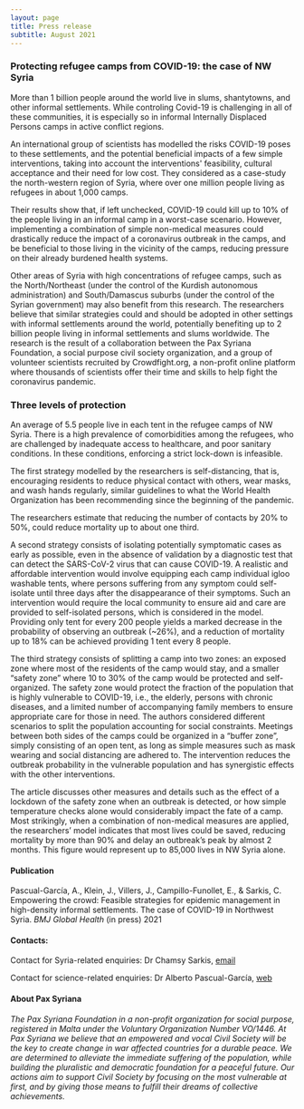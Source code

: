 ```yaml
---
layout: page
title: Press release
subtitle: August 2021
---
```



### Protecting refugee camps from COVID-19: the case of NW Syria


More than 1 billion people around the world live in slums, shantytowns, and other informal settlements. While controling Covid-19 is challenging in all of these communities, it is especially so in informal Internally Displaced Persons camps in active conflict regions.

An international group of scientists has modelled the risks COVID-19 poses to these settlements, and the potential beneficial impacts of a few simple interventions, taking into account the interventions' feasibility, cultural acceptance and their need for low cost. They considered as a case-study the north-western region of Syria, where over one million people living as refugees in about 1,000 camps. 
 
Their results show that, if left unchecked, COVID-19 could kill up to 10% of the people living in an informal camp in a worst-case scenario. However, implementing a combination of simple non-medical measures could drastically reduce the impact of a coronavirus outbreak in the camps, and be beneficial to those living in the vicinity of the camps, reducing pressure on their already burdened health systems.

Other areas of Syria with high concentrations of refugee camps, such as the North/Northeast (under the control of the Kurdish autonomous administration) and South/Damascus suburbs (under the control of the Syrian government) may also benefit from this research. The researchers believe that similar strategies could and should be adopted in other settings with informal settlements around the world, potentially benefiting up to 2 billion people living in informal settlements and slums worldwide.
The research is the result of a collaboration between the Pax Syriana Foundation, a social purpose civil society organization, and a group of volunteer scientists recruited by Crowdfight.org, a non-profit online platform where thousands of scientists offer their time and skills to help fight the coronavirus pandemic.

### Three levels of protection

An average of 5.5 people live in each tent in the refugee camps of NW Syria. There is a high prevalence of comorbidities among the refugees, who are challenged by inadequate access to healthcare, and poor sanitary conditions. In these conditions, enforcing a strict lock-down is infeasible. 

The first strategy modelled by the researchers is self-distancing, that is, encouraging residents to reduce physical contact with others, wear masks, and wash hands regularly, similar guidelines to what the World Health Organization has been recommending since the beginning of the pandemic. 

The researchers estimate that reducing the number of contacts by 20% to 50%, could reduce mortality up to about one third.

A second strategy consists of isolating potentially symptomatic cases as early as possible, even in the absence of validation by a diagnostic test that can detect the SARS-CoV-2 virus that can cause COVID-19. A realistic and affordable intervention would involve equipping each camp individual igloo washable tents, where persons suffering from any symptom could self-isolate until three days after the disappearance of their symptoms. Such an intervention would require the local community to ensure aid and care are provided to self-isolated persons, which is considered in the model.  Providing only tent for every 200 people yields a marked decrease in the probability of observing an outbreak (~26%), and a reduction of mortality up to 18%  can be achieved providing 1 tent every 8 people.

The third strategy consists of splitting a camp into two zones: an exposed zone where most of the residents of the camp would stay, and a smaller “safety zone” where 10 to 30% of the camp would be protected and self-organized. The safety zone would protect the fraction of the population that is highly vulnerable to COVID-19, i.e., the elderly, persons with chronic diseases, and a limited number of accompanying family members to ensure appropriate care for those in need. The authors considered different scenarios to split the population accounting for social constraints. Meetings between both sides of the camps could be organized in a “buffer zone”, simply consisting of an open tent, as long as simple measures such as mask wearing and social distancing are adhered to. The intervention reduces the outbreak probability in the vulnerable population and has synergistic effects with the other interventions.

The article discusses other measures and details such as the effect of a lockdown of the safety zone when an outbreak is detected, or how simple temperature checks alone would considerably impact the fate of a camp. 
Most strikingly, when a combination of non-medical measures are applied, the researchers’ model indicates that most lives could be saved, reducing mortality by more than 90% and delay an outbreak’s peak by almost 2 months. This figure would represent up to 85,000 lives in NW Syria alone.

#### Publication
Pascual-García, A., Klein, J., Villers, J., Campillo-Funollet, E., & Sarkis, C.  
Empowering the crowd: Feasible strategies for epidemic management in high-density informal settlements. The case of COVID-19 in Northwest Syria.
_BMJ Global Health_ (in press) 2021

#### Contacts: 
Contact for Syria-related enquiries:
Dr Chamsy Sarkis, [email](Chamsy.sarkis@paxsyriana.com)

Contact for science-related enquiries:
Dr Alberto Pascual-García, [web](http://apascualgarcia.github.io)

#### About Pax Syriana
_The Pax Syriana Foundation in a non-profit organization for social purpose, registered in Malta under the
Voluntary Organization Number VO/1446. At Pax Syriana we believe that an empowered and vocal Civil Society will be the key to create change in
war affected countries for a durable peace. We are determined to alleviate the immediate suffering of the
population, while building the pluralistic and democratic foundation for a peaceful future. Our actions aim
to support Civil Society by focusing on the most vulnerable at first, and by giving those means to fulfill their
dreams of collective achievements._
